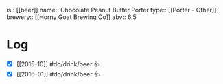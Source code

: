 is:: [[beer]]
name:: Chocolate Peanut Butter Porter
type:: [[Porter - Other]]
brewery:: [[Horny Goat Brewing Co]]
abv:: 6.5

# Log
- [x] [[2015-10]] #do/drink/beer 👍
- [x] [[2016-01]] #do/drink/beer 👍
